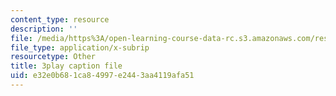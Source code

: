 ```yaml
---
content_type: resource
description: ''
file: /media/https%3A/open-learning-course-data-rc.s3.amazonaws.com/res-18-007-calculus-revisited-multivariable-calculus-fall-2011/e32e0b681ca84997e2443aa4119afa51_sZh-zowKEQQ.srt
file_type: application/x-subrip
resourcetype: Other
title: 3play caption file
uid: e32e0b68-1ca8-4997-e244-3aa4119afa51
---
```

